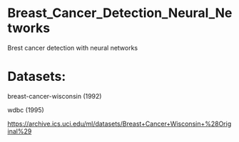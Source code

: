 # Breast_Cancer_Detection_Neural_Networks
Brest cancer detection with neural networks

# Datasets: 

breast-cancer-wisconsin (1992)

wdbc (1995)

https://archive.ics.uci.edu/ml/datasets/Breast+Cancer+Wisconsin+%28Original%29
